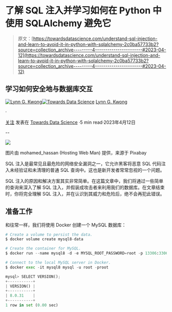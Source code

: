 # 了解 SQL 注入并学习如何在 Python 中使用 SQLAlchemy 避免它

> 原文：[https://towardsdatascience.com/understand-sql-injection-and-learn-to-avoid-it-in-python-with-sqlalchemy-2c0ba57733b2?source=collection_archive---------4-----------------------#2023-04-12](https://towardsdatascience.com/understand-sql-injection-and-learn-to-avoid-it-in-python-with-sqlalchemy-2c0ba57733b2?source=collection_archive---------4-----------------------#2023-04-12)

## 学习如何安全地与数据库交互

[](https://lynn-kwong.medium.com/?source=post_page-----2c0ba57733b2--------------------------------)[![Lynn G. Kwong](../Images/b9a05b6587db5ca41c1d8264adda5b06.png)](https://lynn-kwong.medium.com/?source=post_page-----2c0ba57733b2--------------------------------)[](https://towardsdatascience.com/?source=post_page-----2c0ba57733b2--------------------------------)[![Towards Data Science](../Images/a6ff2676ffcc0c7aad8aaf1d79379785.png)](https://towardsdatascience.com/?source=post_page-----2c0ba57733b2--------------------------------) [Lynn G. Kwong](https://lynn-kwong.medium.com/?source=post_page-----2c0ba57733b2--------------------------------)

·

[关注](https://medium.com/m/signin?actionUrl=https%3A%2F%2Fmedium.com%2F_%2Fsubscribe%2Fuser%2Ff649eccbbc3d&operation=register&redirect=https%3A%2F%2Ftowardsdatascience.com%2Funderstand-sql-injection-and-learn-to-avoid-it-in-python-with-sqlalchemy-2c0ba57733b2&user=Lynn+G.+Kwong&userId=f649eccbbc3d&source=post_page-f649eccbbc3d----2c0ba57733b2---------------------post_header-----------) 发表在 [Towards Data Science](https://towardsdatascience.com/?source=post_page-----2c0ba57733b2--------------------------------) ·5 min read·2023年4月12日[](https://medium.com/m/signin?actionUrl=https%3A%2F%2Fmedium.com%2F_%2Fvote%2Ftowards-data-science%2F2c0ba57733b2&operation=register&redirect=https%3A%2F%2Ftowardsdatascience.com%2Funderstand-sql-injection-and-learn-to-avoid-it-in-python-with-sqlalchemy-2c0ba57733b2&user=Lynn+G.+Kwong&userId=f649eccbbc3d&source=-----2c0ba57733b2---------------------clap_footer-----------)

--

[](https://medium.com/m/signin?actionUrl=https%3A%2F%2Fmedium.com%2F_%2Fbookmark%2Fp%2F2c0ba57733b2&operation=register&redirect=https%3A%2F%2Ftowardsdatascience.com%2Funderstand-sql-injection-and-learn-to-avoid-it-in-python-with-sqlalchemy-2c0ba57733b2&source=-----2c0ba57733b2---------------------bookmark_footer-----------)![](../Images/a20548112fa3a883fe1500f087c263f2.png)

图片由 mohamed_hassan (Hosting Web Man) 提供，来源于 Pixabay

SQL 注入是最常见且最危险的网络安全漏洞之一，它允许黑客将恶意 SQL 代码注入未经验证和未清理的普通 SQL 查询中。这也是新开发者常常忽视的一个问题。

SQL 注入的原因和解决方案其实非常简单。在这篇文章中，我们将通过一些简单的查询来深入了解 SQL 注入，并假装成攻击者来利用我们的数据库。在文章结束时，你将完全理解 SQL 注入，并在认识到其威力和危险后，绝不会再犯此错误。

## 准备工作

和往常一样，我们将使用 Docker 创建一个 MySQL 数据库：

```py
# Create a volume to persist the data.
$ docker volume create mysql8-data

# Create the container for MySQL.
$ docker run --name mysql8 -d -e MYSQL_ROOT_PASSWORD=root -p 13306:3306 -v mysql8-data:/var/lib/mysql mysql:8

# Connect to the local MySQL server in Docker.
$ docker exec -it mysql8 mysql -u root -proot

mysql> SELECT VERSION();
+-----------+
| VERSION() |
+-----------+
| 8.0.31    |
+-----------+
1 row in set (0.00 sec)
```
